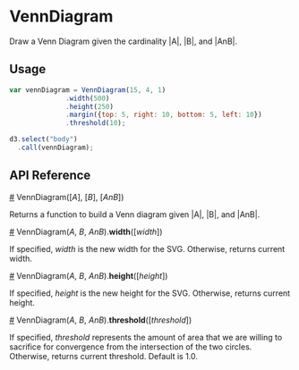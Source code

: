 # VennDiagram

Draw a Venn Diagram given the cardinality |A|, |B|, and |AnB|.

## Usage

```js
var vennDiagram = VennDiagram(15, 4, 1)
              .width(500)
              .height(250)
              .margin({top: 5, right: 10, bottom: 5, left: 10})
              .threshold(10);

d3.select("body")
  .call(vennDiagram);
```

## API Reference

<a href="#venndiagram" name="venndiagram">#</a> VennDiagram([<i>A</i>], [<i>B</i>], [<i>AnB</i>])

Returns a function to build a Venn diagram given |A|, |B|, and |AnB|.

<a href="#width" name="width">#</a> VennDiagram(<i>A</i>, <i>B</i>, <i>AnB</i>).<b>width</b>([<i>width</i>])

If specified, <i>width</i> is the new width for the SVG. Otherwise, returns current width.

<a href="#height" name="height">#</a> VennDiagram(<i>A</i>, <i>B</i>, <i>AnB</i>).<b>height</b>([<i>height</i>])

If specified, <i>height</i> is the new height for the SVG. Otherwise, returns current height.

<a href="#threshold" name="threshold">#</a> VennDiagram(<i>A</i>, <i>B</i>, <i>AnB</i>).<b>threshold</b>([<i>threshold</i>])

If specified, <i>threshold</i> represents the amount of area that we are willing to sacrifice 
for convergence from the intersection of the two circles. Otherwise, returns current threshold. Default is 1.0.